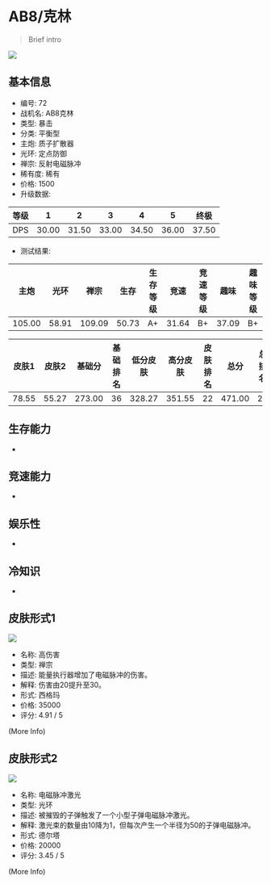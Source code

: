 # AB8/克林

> Brief intro

<img src="/ships/ship_72.png" style={{zoom:1}}/>

## 基本信息

- 编号: 72
- 战机名: AB8克林
- 类型: 暴击
- 分类: 平衡型
- 主炮: 质子扩散器
- 光环: 定点防御
- 禅宗: 反射电磁脉冲
- 稀有度: 稀有
- 价格: 1500
- 升级数据: 

| 等级 | 1 | 2 | 3 | 4 | 5 | 终极 |
|--|--|--|--|--|--|--|
| DPS | 30.00 | 31.50 | 33.00 | 34.50 | 36.00 | 37.50 |

- 测试结果: 

| 主炮 | 光环 | 禅宗 | 生存 | 生存等级 | 竞速 | 竞速等级 | 趣味 | 趣味等级 |
|--|--|--|--|--|--|--|--|--|
| 105.00 | 58.91 | 109.09 | 50.73 | A+ | 31.64 | B+ | 37.09 | B+ |

| 皮肤1 | 皮肤2 | 基础分 | 基础排名 | 低分皮肤 | 高分皮肤 | 皮肤排名 | 总分 | 总排名 |
|--|--|--|--|--|--|--|--|--|
| 78.55 | 55.27 | 273.00 | 36 | 328.27 | 351.55 | 22 | 471.00 | 20 |

## 生存能力

-

## 竞速能力

-

## 娱乐性

-

## 冷知识

-

## 皮肤形式1

<img src="/ships/ship_72_apex_1.png" style={{zoom:1}}/>

- 名称: 高伤害
- 类型: 禅宗
- 描述: 能量执行器增加了电磁脉冲的伤害。
- 解释: 伤害由20提升至30。
- 形式: 西格玛
- 价格: 35000
- 评分: 4.91 / 5

(More Info)

## 皮肤形式2

<img src="/ships/ship_72_apex_2.png" style={{zoom:1}}/>

- 名称: 电磁脉冲激光
- 类型: 光环
- 描述: 被摧毁的子弹触发了一个小型子弹电磁脉冲激光。
- 解释: 激光束的数量由10降为1，但每次产生一个半径为50的子弹电磁脉冲。
- 形式: 德尔塔
- 价格: 20000
- 评分: 3.45 / 5

(More Info)
